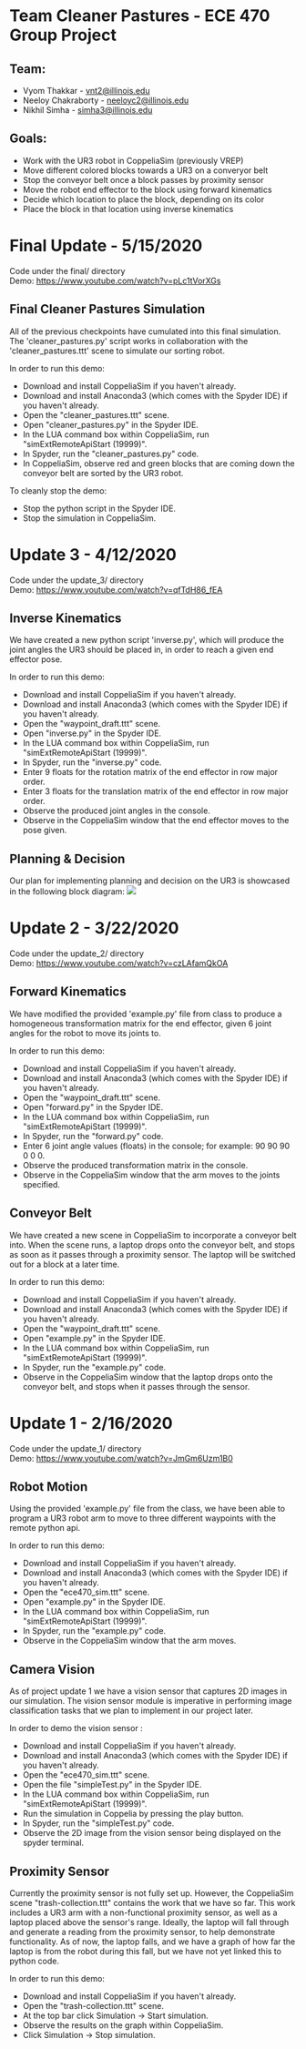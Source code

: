 # Team Cleaner Pastures - ECE 470 Group Project
## Team:
- Vyom Thakkar - vnt2@illinois.edu
- Neeloy Chakraborty - neeloyc2@illinois.edu
- Nikhil Simha - simha3@illinois.edu

## Goals:
- Work with the UR3 robot in CoppeliaSim (previously VREP)
- Move different colored blocks towards a UR3 on a converyor belt
- Stop the conveyor belt once a block passes by proximity sensor
- Move the robot end effector to the block using forward kinematics
- Decide which location to place the block, depending on its color
- Place the block in that location using inverse kinematics

# Final Update - 5/15/2020
Code under the final/ directory  
Demo: https://www.youtube.com/watch?v=pLc1tVorXGs 

## Final Cleaner Pastures Simulation

All of the previous checkpoints have cumulated into this final simulation. The 'cleaner_pastures.py' script works in collaboration with the 'cleaner_pastures.ttt' scene to simulate our sorting robot.

In order to run this demo:
- Download and install CoppeliaSim if you haven't already.
- Download and install Anaconda3 (which comes with the Spyder IDE) if you haven't already.
- Open the "cleaner_pastures.ttt" scene.
- Open "cleaner_pastures.py" in the Spyder IDE.
- In the LUA command box within CoppeliaSim, run "simExtRemoteApiStart (19999)".
- In Spyder, run the "cleaner_pastures.py" code.
- In CoppeliaSim, observe red and green blocks that are coming down the conveyor belt are sorted by the UR3 robot.

To cleanly stop the demo:
- Stop the python script in the Spyder IDE.
- Stop the simulation in CoppeliaSim.

# Update 3 - 4/12/2020
Code under the update_3/ directory  
Demo: https://www.youtube.com/watch?v=qfTdH86_fEA 

## Inverse Kinematics

We have created a new python script 'inverse.py', which will produce the joint angles the UR3 should be placed in, in order to reach a given end effector pose.

In order to run this demo:
- Download and install CoppeliaSim if you haven't already.
- Download and install Anaconda3 (which comes with the Spyder IDE) if you haven't already.
- Open the "waypoint_draft.ttt" scene.
- Open "inverse.py" in the Spyder IDE.
- In the LUA command box within CoppeliaSim, run "simExtRemoteApiStart (19999)".
- In Spyder, run the "inverse.py" code.
- Enter 9 floats for the rotation matrix of the end effector in row major order.
- Enter 3 floats for the translation matrix of the end effector in row major order.
- Observe the produced joint angles in the console.
- Observe in the CoppeliaSim window that the end effector moves to the pose given.

## Planning & Decision

Our plan for implementing planning and decision on the UR3 is showcased in the following block diagram:
![](blockdiagram.jpg)

# Update 2 - 3/22/2020
Code under the update_2/ directory  
Demo: https://www.youtube.com/watch?v=czLAfamQkOA 

## Forward Kinematics

We have modified the provided 'example.py' file from class to produce a homogeneous transformation matrix for the end effector, given 6 joint angles for the robot to move its joints to.

In order to run this demo:
- Download and install CoppeliaSim if you haven't already.
- Download and install Anaconda3 (which comes with the Spyder IDE) if you haven't already.
- Open the "waypoint_draft.ttt" scene.
- Open "forward.py" in the Spyder IDE.
- In the LUA command box within CoppeliaSim, run "simExtRemoteApiStart (19999)".
- In Spyder, run the "forward.py" code.
- Enter 6 joint angle values (floats) in the console; for example: 90 90 90 0 0 0.
- Observe the produced transformation matrix in the console.
- Observe in the CoppeliaSim window that the arm moves to the joints specified.

## Conveyor Belt

We have created a new scene in CoppeliaSim to incorporate a conveyor belt into. When the scene runs, a laptop drops onto the conveyor belt, and stops as soon as it passes through a proximity sensor. The laptop will be switched out for a block at a later time.

In order to run this demo:
- Download and install CoppeliaSim if you haven't already.
- Download and install Anaconda3 (which comes with the Spyder IDE) if you haven't already.
- Open the "waypoint_draft.ttt" scene.
- Open "example.py" in the Spyder IDE.
- In the LUA command box within CoppeliaSim, run "simExtRemoteApiStart (19999)".
- In Spyder, run the "example.py" code.
- Observe in the CoppeliaSim window that the laptop drops onto the conveyor belt, and stops when it passes through the sensor.


# Update 1 - 2/16/2020
Code under the update_1/ directory  
Demo: https://www.youtube.com/watch?v=JmGm6Uzm1B0 

## Robot Motion

Using the provided 'example.py' file from the class, we have been able to program a UR3 robot arm to move to three different waypoints with the remote python api.

In order to run this demo:
- Download and install CoppeliaSim if you haven't already.
- Download and install Anaconda3 (which comes with the Spyder IDE) if you haven't already.
- Open the "ece470_sim.ttt" scene.
- Open "example.py" in the Spyder IDE.
- In the LUA command box within CoppeliaSim, run "simExtRemoteApiStart (19999)".
- In Spyder, run the "example.py" code.
- Observe in the CoppeliaSim window that the arm moves.

## Camera Vision

As of project update 1 we have a vision sensor that captures 2D images in our simulation. The vision sensor module is imperative in performing image classification tasks that we plan to implement in our project later. 

In order to demo the vision sensor :
- Download and install CoppeliaSim if you haven't already.
- Download and install Anaconda3 (which comes with the Spyder IDE) if you haven't already.
- Open the "ece470_sim.ttt" scene.
- Open the file "simpleTest.py" in the Spyder IDE.
- In the LUA command box within CoppeliaSim, run "simExtRemoteApiStart (19999)".
- Run the simulation in Coppelia by pressing the play button. 
- In Spyder, run the "simpleTest.py" code.
- Observe the 2D image from the vision sensor being displayed on the spyder terminal.

## Proximity Sensor

Currently the proximity sensor is not fully set up. However, the CoppeliaSim scene "trash-collection.ttt" contains the work that we have so far.
This work includes a UR3 arm with a non-functional proximity sensor, as well as a laptop placed above the sensor's range. Ideally, the laptop
will fall through and generate a reading from the proximity sensor, to help demonstrate functionality. As of now, the laptop falls, and we have
a graph of how far the laptop is from the robot during this fall, but we have not yet linked this to python code.

In order to run this demo:
- Download and install CoppeliaSim if you haven't already.
- Open the "trash-collection.ttt" scene.
- At the top bar click Simulation -> Start simulation.
- Observe the results on the graph within CoppeliaSim.
- Click Simulation -> Stop simulation.

